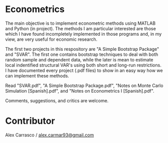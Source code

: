 # Econometrics

The main objective is to implement econometric methods using MATLAB and Python (in project). The methods I am particular interested are those which I have found incompletely implemented in those programs and, in my view, are very useful for economic research.

The first two projects in this respository are "A Simple Bootstrap Package" and "SVAR". The first one contains bootstrap techniques to deal with both random sample and dependent data, while the later is mean to estimate local indentified structural VAR's using both short and long-run restrictions. I have documented every project (.pdf files) to show in an easy way how we can implement these methods.

Read "SVAR.pdf", "A Simple Bootstrap Package.pdf", "Notes on Monte Carlo Simulation [Spanish].pdf", and "Notes on Econometrics I [Spanish].pdf".

Comments, suggestions, and critics are welcome.

# Contributor
Alex Carrasco / alex.carmar93@gmail.com

